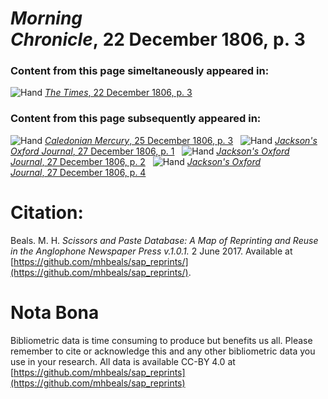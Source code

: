 # *Morning Chronicle*, 22 December 1806, p. 3  
  
### Content from this page simeltaneously appeared in:  
![Hand](http://scissorsandpaste.net/wp-content/uploads/2017/06/smallhandpointer.png) [*The Times*, 22 December 1806, p. 3](https://mhbeals.github.io/sap_html/The-Times/The-Times-22-December-1806-p-3)  
  
### Content from this page subsequently appeared in:  
![Hand](http://scissorsandpaste.net/wp-content/uploads/2017/06/smallhandpointer.png) [*Caledonian Mercury*, 25 December 1806, p. 3](https://mhbeals.github.io/sap_html/Caledonian-Mercury/Caledonian-Mercury-25-December-1806-p-3)  
![Hand](http://scissorsandpaste.net/wp-content/uploads/2017/06/smallhandpointer.png) [*Jackson's Oxford Journal*, 27 December 1806, p. 1](https://mhbeals.github.io/sap_html/Jackson's-Oxford-Journal/Jackson's-Oxford-Journal-27-December-1806-p-1)  
![Hand](http://scissorsandpaste.net/wp-content/uploads/2017/06/smallhandpointer.png) [*Jackson's Oxford Journal*, 27 December 1806, p. 2](https://mhbeals.github.io/sap_html/Jackson's-Oxford-Journal/Jackson's-Oxford-Journal-27-December-1806-p-2)  
![Hand](http://scissorsandpaste.net/wp-content/uploads/2017/06/smallhandpointer.png) [*Jackson's Oxford Journal*, 27 December 1806, p. 4](https://mhbeals.github.io/sap_html/Jackson's-Oxford-Journal/Jackson's-Oxford-Journal-27-December-1806-p-4)  


# Citation: 

Beals. M. H. *Scissors and Paste Database: A Map of Reprinting and Reuse in the Anglophone Newspaper Press v.1.0.1.* 2 June 2017. Available at [https://github.com/mhbeals/sap_reprints/](https://github.com/mhbeals/sap_reprints/). 

# Nota Bona

Bibliometric data is time consuming to produce but benefits us all. Please remember to cite or acknowledge this and any other bibliometric data you use in your research. All data is available CC-BY 4.0 at [https://github.com/mhbeals/sap_reprints](https://github.com/mhbeals/sap_reprints)